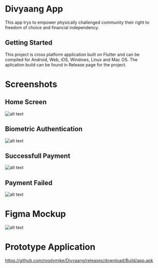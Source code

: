 # Divyaang App

This app trys to empower physically challenged community their right to freedom of choice and financial independency. 

## Getting Started

This project is cross platform application built on Flutter and can be compiled for Android, Web, iOS, Windows, Linux and Mac OS. The aplication build can be found in Release page for the project.

# Screenshots


## Home Screen
![alt text](https://github.com/roodymike/Divyaang/blob/master/Home%20screen.png?raw=true)

## Biometric Authentication

![alt text](https://github.com/roodymike/Divyaang/blob/master/Auth.png?raw=true)

## Successfull Payment

![alt text](https://github.com/roodymike/Divyaang/blob/master/Success.png?raw=true)

## Payment Failed

![alt text](https://github.com/roodymike/Divyaang/blob/master/Failed.png?raw=true)

# Figma Mockup

![alt text](https://www.figma.com/file/NbHPR7U7hTeMBuICO5zfS3/DIVYAANG?node-id=0%3A1)

# Prototype Application

https://github.com/roodymike/Divyaang/releases/download/Build/app.apk
